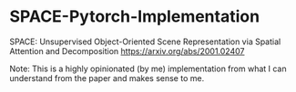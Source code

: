 # SPACE-Pytorch-Implementation
SPACE: Unsupervised Object-Oriented Scene Representation via Spatial Attention and Decomposition https://arxiv.org/abs/2001.02407

Note: This is a highly opinionated (by me) implementation from what I can understand from the paper and makes sense to me.

